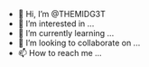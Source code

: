 - 👋 Hi, I’m @THEMIDG3T
- 👀 I’m interested in ...
- 🌱 I’m currently learning ...
- 💞️ I’m looking to collaborate on ...
- 📫 How to reach me ...

<!---
THEMIDG3T/THEMIDG3T is a ✨ special ✨ repository because its `README.md` (this file) appears on your GitHub profile.
You can click the Preview link to take a look at your changes.
--->
